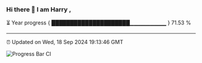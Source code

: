 ### Hi there 👋 I am Harry , 

⏳ Year progress { █████████████████████▁▁▁▁▁▁▁▁▁ } 71.53 %

---

⏰ Updated on Wed, 18 Sep 2024 19:13:46 GMT

![Progress Bar CI](https://github.com/duykhang68/duykhang68/workflows/Progress%20Bar%20CI/badge.svg)
